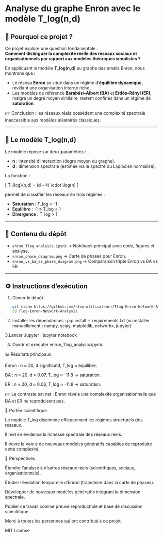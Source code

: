 # Analyse du graphe Enron avec le modèle T_log(n,d)

## 🎯 Pourquoi ce projet ?
Ce projet explore une question fondamentale :  
**Comment distinguer la complexité réelle des réseaux sociaux et organisationnels par rapport aux modèles théoriques simplistes ?**

En appliquant le modèle **T_log(n,d)** au graphe des emails Enron, nous montrons que :
- Le réseau **Enron** se situe dans un régime d’**équilibre dynamique**, révélant une organisation interne riche.
- Les modèles de référence **Barabási–Albert (BA)** et **Erdős–Rényi (ER)**, malgré un degré moyen similaire, restent confinés dans un régime de **saturation**.

👉 Conclusion : les réseaux réels possèdent une complexité spectrale inaccessible aux modèles aléatoires classiques.

---

## 🧩 Le modèle T_log(n,d)
Le modèle repose sur deux paramètres :
- **n** : intensité d’interaction (degré moyen du graphe).  
- **d** : dimension spectrale (estimée via le spectre du Laplacien normalisé).  

La fonction :


\[
T_{log}(n,d) = (d - 4) \cdot \log(n)
\]



permet de classifier les réseaux en trois régimes :
- **Saturation** : T_log < -1  
- **Équilibre** : -1 ≤ T_log ≤ 1  
- **Divergence** : T_log > 1  

---

## 📂 Contenu du dépôt
- `enron_Tlog_analysis.ipynb` → Notebook principal avec code, figures et analyse.  
- `enron_phase_diagram.png` → Carte de phases pour Enron.  
- `enron_vs_ba_er_phase_diagram.png` → Comparaison triple Enron vs BA vs ER.  

---

## ⚙️ Instructions d’exécution
1. Cloner le dépôt :
   ```bash
   git clone https://github.com/<ton-utilisateur>/Tlog-Enron-Network-Analysis.git
   cd Tlog-Enron-Network-Analysis


2. Installer les dépendances :
pip install -r requirements.txt
(ou installer manuellement : numpy, scipy, matplotlib, networkx, jupyter)


3.Lancer Jupyter :
jupyter notebook


4. Ouvrir et exécuter enron_Tlog_analysis.ipynb.



📊 Résultats principaux

Enron : n ≈ 20, d significatif, T_log ≈ équilibre.

BA : n ≈ 20, d ≈ 0.07, T_log ≈ -11.8 → saturation.

ER : n ≈ 20, d ≈ 0.06, T_log ≈ -11.8 → saturation.

👉 Le contraste est net : Enron révèle une complexité organisationnelle que BA et ER ne reproduisent pas.


🔬 Portée scientifique

Le modèle T_log discrimine efficacement les régimes structurels des réseaux.

Il met en évidence la richesse spectrale des réseaux réels.

Il ouvre la voie à de nouveaux modèles génératifs capables de reproduire cette complexité.


   🚀 Perspectives
   
Étendre l’analyse à d’autres réseaux réels (scientifiques, sociaux, organisationnels).

Étudier l’évolution temporelle d’Enron (trajectoire dans la carte de phases).

Développer de nouveaux modèles génératifs intégrant la dimension spectrale.

Publier ce travail comme preuve reproductible et base de discussion scientifique.

Merci à toutes les personnes qui ont contribué à ce projet.

MIT License
